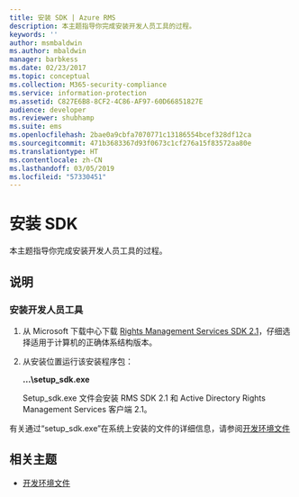 ```yaml
---
title: 安装 SDK | Azure RMS
description: 本主题指导你完成安装开发人员工具的过程。
keywords: ''
author: msmbaldwin
ms.author: mbaldwin
manager: barbkess
ms.date: 02/23/2017
ms.topic: conceptual
ms.collection: M365-security-compliance
ms.service: information-protection
ms.assetid: C827E6B8-8CF2-4C86-AF97-60D66851827E
audience: developer
ms.reviewer: shubhamp
ms.suite: ems
ms.openlocfilehash: 2bae0a9cbfa7070771c13186554bcef328df12ca
ms.sourcegitcommit: 471b3683367d93f0673c1cf276a15f83572aa80e
ms.translationtype: HT
ms.contentlocale: zh-CN
ms.lasthandoff: 03/05/2019
ms.locfileid: "57330451"
---
```

# <a name="install-the-sdk"></a>安装 SDK

本主题指导你完成安装开发人员工具的过程。

## <a name="instructions"></a>说明

### <a name="install-the-developer-tools"></a>安装开发人员工具

1.  从 Microsoft 下载中心下载 [Rights Management Services SDK 2.1](https://www.microsoft.com/download/details.aspx?id=38397)，仔细选择适用于计算机的正确体系结构版本。
2.  从安装位置运行该安装程序包：

    **...\\setup\_sdk.exe**

    Setup\_sdk.exe 文件会安装 RMS SDK 2.1 和 Active Directory Rights Management Services 客户端 2.1。

有关通过“setup\_sdk.exe”在系统上安装的文件的详细信息，请参阅[开发环境文件](sdk-elements.md)

## <a name="related-topics"></a>相关主题

* [开发环境文件](sdk-elements.md)
